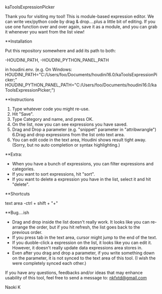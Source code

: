 kaToolsExpressionPicker

Thank you for visiting my tool!
This is module-based expression editor.
We can write vex/python code by drag & drop....plus a little bit of editing.
If you use one function over and over again, save it as a module, and you can grab it whenever you want from the list view!



**Installation

Put this repository somewhere and add its path to both:

-HOUDINI_PATH,
-HOUDINI_PYTHON_PANEL_PATH

in houdini.env.
(e.g. On Windows:
HOUDINI_PATH="C:/Users/foo/Documents/houdini16.0/kaToolsExpressionPicker;"
HOUDINI_PYTHON_PANEL_PATH="C:/Users/foo/Documents/houdini16.0/kaToolsExpressionPicker;")



**Instructions

1. Type whatever code you might re-use.
2. Hit "Save".
3. Type Category and name, and press OK.
4. On the list, now you can see expressions you have saved.
5. Drag and Drop a parameter (e.g. "snippet" parameter in "attribwrangle")
6.Drag and drop expressions from the list onto text area.
7. You can edit code in the text area, Houdini shows result tight away.
    (Sorry, but no auto completion or syntax highlighting.)
    
    
    
**Extra:

- When you have a bunch of expressions, you can filter expressions and categories.
- If you want to sort expressions, hit "sort".
- If you want to delete a expression you have in the list, select it and hit "delete".



**Shortcuts

text area
-ctrl + shift + "+"



**Bug....ish

- Drag and drop inside the list doesn't really work. It looks like you can re-arrange the order, but if you hit refresh, the list goes back to the previous order.
- If you press tab in the text area, cursor might jump to the end  of the text. 
- If you duoble-click a expression on the list, it looks like you can edit it. However, it doesn't really update data expressions area stores in.
- Even after you drag and drop a parameter, if you write something down on the parameter, it is not synced to the text area of this tool. (I wish the were completely synced each other.)




If you have any questions, feedbacks and/or ideas that may enhance usability of this tool, feel free to send a message to:
nkfxtd@gmail.com


Naoki K

